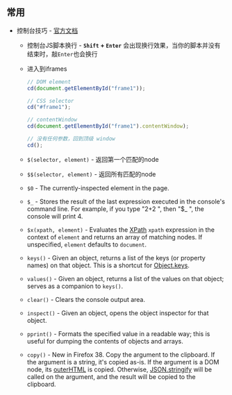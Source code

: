 ## 常用

* 控制台技巧 - [官方文档](https://developer.mozilla.org/en-US/docs/Tools/Web_Console/The_command_line_interpreter)

  * 控制台JS脚本换行 - **`Shift` + `Enter`** 会出现换行效果，当你的脚本并没有结束时，敲`Enter`也会换行
  
  * 进入到iframes
    
    ```javascript
    // DOM element
    cd(document.getElementById("frame1"));
    
    // CSS selector
    cd("#frame1");
    
    // contentWindow
    cd(document.getElementById("frame1").contentWindow);
    
    // 没有任何参数，回到顶级 window
    cd();
    ```
  
  * `$(selector, element)` - 返回第一个匹配的node
  
  * `$$(selector, element)` - 返回所有匹配的node
  
  * `$0` - The currently-inspected element in the page.
  
  * `$_` - Stores the result of the last expression executed in the console's command line. For example, if you type "2+2 <enter>", then "$_ <enter>", the console will print 4.
  
  * `$x(xpath, element)` - Evaluates the [XPath](https://developer.mozilla.org/en-US/docs/XPath) `xpath` expression in the context of `element` and returns an array of matching nodes. If unspecified, `element` defaults to `document`.
  
  * `keys()` - Given an object, returns a list of the keys (or property names) on that object. This is a shortcut for [Object.keys](https://developer.mozilla.org/en-US/docs/Web/JavaScript/Reference/Global_Objects/Object/keys).
  
  * `values()` - Given an object, returns a list of the values on that object; serves as a companion to `keys()`.
  
  * `clear()` - Clears the console output area.
  
  * `inspect()` - Given an object, opens the object inspector for that object.
  
  * `pprint()` - Formats the specified value in a readable way; this is useful for dumping the contents of objects and arrays.

  * `copy()` - New in Firefox 38. Copy the argument to the clipboard. If the argument is a string, it's copied as-is. If the argument is a DOM node, its [outerHTML](https://developer.mozilla.org/en-US/docs/Web/API/Element/outerHTML) is copied. Otherwise, [JSON.stringify](https://developer.mozilla.org/en-US/docs/Web/JavaScript/Reference/Global_Objects/JSON/stringify) will be called on the argument, and the result will be copied to the clipboard.